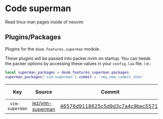 # Code superman

Read linux man pages inside of neovim


## Plugins/Packages

Plugins for the `doom.features.superman` module.

These plugins will be passed into packer.nvim on startup.  You can tweak
the packer options by accessing these values in your `config.lua` file.
i.e.:

```lua
local superman_packages = doom.features.superman.packages
superman_packages['vim-superman'].commit = '<my_new_commit_sha>'
```

|          Key |           Source |                            Commit | Is Lazy? |
| ------------ | ---------------- | --------------------------------- | -------- |
| <code> vim-superman </code> | [jez/vim-superman](https://github.com/jez/vim-superman) | [46576d9118625c5d9d3c7a4c9bec5571a](https://github.com/jez/vim-superman/commit/19d307446576d9118625c5d9d3c7a4c9bec5571a) |      ✅ |
